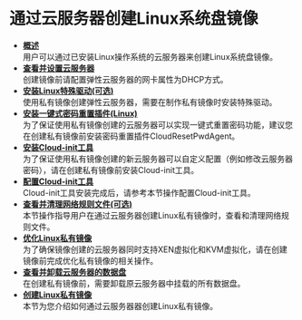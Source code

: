 # 通过云服务器创建Linux系统盘镜像<a name="ZH-CN_TOPIC_0030713154"></a>

-   **[概述](概述-通过云服务器创建Linux系统盘镜像.md)**  
用户可以通过已安装Linux操作系统的云服务器来创建Linux系统盘镜像。
-   **[查看并设置云服务器](查看并设置云服务器.md)**  
创建镜像前请配置弹性云服务器的网卡属性为DHCP方式。
-   **[安装Linux特殊驱动\(可选\)](安装Linux特殊驱动(可选).md)**  
使用私有镜像创建弹性云服务器，需要在制作私有镜像时安装特殊驱动。
-   **[安装一键式密码重置插件\(Linux\)](安装一键式密码重置插件(Linux).md)**  
为了保证使用私有镜像创建的云服务器可以实现一键式重置密码功能，建议您在创建私有镜像前安装密码重置插件CloudResetPwdAgent。
-   **[安装Cloud-init工具](安装Cloud-init工具.md)**  
为了保证使用私有镜像创建的新云服务器可以自定义配置（例如修改云服务器密码），请在创建私有镜像前安装Cloud-init工具。
-   **[配置Cloud-init工具](配置Cloud-init工具.md)**  
Cloud-init工具安装完成后，请参考本节操作配置Cloud-init工具。
-   **[查看并清理网络规则文件\(可选\)](查看并清理网络规则文件(可选).md)**  
本节操作指导用户在通过云服务器创建Linux私有镜像时，查看和清理网络规则文件。
-   **[优化Linux私有镜像](优化Linux私有镜像.md)**  
为了确保镜像创建的云服务器同时支持XEN虚拟化和KVM虚拟化，请在创建镜像前完成优化私有镜像的相关操作。
-   **[查看并卸载云服务器的数据盘](查看并卸载云服务器的数据盘.md)**  
在创建私有镜像前，需要卸载原云服务器中挂载的所有数据盘。
-   **[创建Linux私有镜像](创建Linux私有镜像.md)**  
本节为您介绍如何通过云服务器器创建Linux私有镜像。

